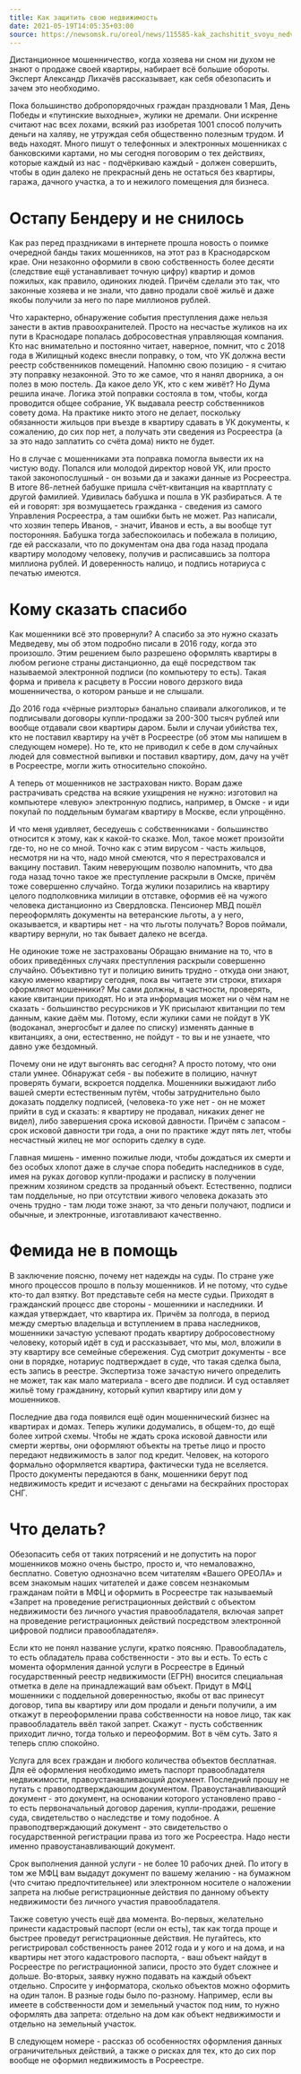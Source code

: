 ```yaml
---
title: Как защитить свою недвижимость
date: 2021-05-19T14:05:35+03:00
source: https://newsomsk.ru/oreol/news/115585-kak_zachshitit_svoyu_nedvijimost/
---
```


Дистанционное мошенничество, когда хозяева ни сном ни духом не знают о продаже своей квартиры, набирает всё большие обороты. Эксперт Александр Лихачёв рассказывает, как себя обезопасить и зачем это необходимо.

Пока большинство добропорядочных граждан праздновали 1 Мая, День Победы и «путинские выходные», жулики не дремали. Они искренне считают нас всех лохами, всякий раз изобретая 1001 способ получить деньги на халяву, не утруждая себя общественно полезным трудом. И ведь находят. Много пишут о телефонных и электронных мошенниках с банковскими картами, но мы сегодня поговорим о тех действиях, которые каждый из нас - подчёркиваю каждый - должен совершить, чтобы в один далеко не прекрасный день не остаться без квартиры, гаража, дачного участка, а то и нежилого помещения для бизнеса.

# Остапу Бендеру и не снилось
Как раз перед праздниками в интернете прошла новость о поимке очередной банды таких мошенников, на этот раз в Краснодарском крае. Они незаконно оформили в свою собственность более десяти (следствие ещё устанавливает точную цифру) квартир и домов пожилых, как правило, одиноких людей. Причём сделали это так, что законные хозяева и не знали, что давно продали своё жильё и даже якобы получили за него по паре миллионов рублей.

Что характерно, обнаружение события преступления даже нельзя занести в актив правоохранителей. Просто на несчастье жуликов на их пути в Краснодаре попалась добросовестная управляющая компания. Кто нас внимательно и постоянно читает, наверное, помнит, что с 2018 года в Жилищный кодекс внесли поправку, о том, что УК должна вести реестр собственников помещений. Напомню свою позицию - я считаю эту поправку незаконной. Это то же самое, что я нанял дворника, а он полез в мою постель. Да какое дело УК, кто с кем живёт? Но Дума решила иначе. Логика этой поправки состояла в том, чтобы, когда проводится общее собрание, УК выдавала реестр собственников совету дома. На практике никто этого не делает, поскольку обязанности жильцов при въезде в квартиру сдавать в УК документы, к сожалению, до сих пор нет, а получать эти сведения из Росреестра (а за это надо заплатить со счёта дома) никто не будет.

Но в случае с мошенниками эта поправка помогла вывести их на чистую воду. Попался или молодой директор новой УК, или просто такой законопослушный - он возьми да и закажи данные из Росреестра. В итоге 86-летней бабушке пришла счёт-квитанция на квартплату с другой фамилией. Удивилась бабушка и пошла в УК разбираться. А те ей и говорят: зря возмущаетесь гражданка - сведения из самого Управления Росреестра, а там ошибки быть не может. Раз написали, что хозяин теперь Иванов, - значит, Иванов и есть, а вы вообще тут посторонняя. Бабушка тогда забеспокоилась и побежала в полицию, где ей рассказали, что по документам она два года назад продала квартиру молодому человеку, получив и расписавшись за полтора миллиона рублей. И доверенность налицо, и подпись нотариуса с печатью имеются.

# Кому сказать спасибо
Как мошенники всё это провернули? А спасибо за это нужно сказать Медведеву, мы об этом подробно писали в 2016 году, когда это произошло. Этим решением было разрешено оформлять квартиры в любом регионе страны дистанционно, да ещё посредством так называемой электронной подписи (по компьютеру то есть). Такая форма и привела к расцвету в России нового дерзкого вида мошенничества, о котором раньше и не слышали.

До 2016 года «чёрные риэлторы» банально спаивали алкоголиков, и те подписывали договоры купли-продажи за 200-300 тысяч рублей или вообще отдавали свои квартиры даром. Были и случаи убийства тех, кто не поставил квартиру на учёт в Росреестре (об этом мы напишем в следующем номере). Но те, кто не приводил к себе в дом случайных людей для совместной выпивки и поставил квартиру, дом, дачу на учёт в Росреестре, могли жить относительно спокойно.

А теперь от мошенников не застрахован никто. Ворам даже растрачивать средства на всякие ухищрения не нужно: изготовил на компьютере «левую» электронную подпись, например, в Омске - и иди покупай по поддельным бумагам квартиру в Москве, если упрощённо.

И что меня удивляет, беседуешь с собственниками - большинство относится к этому, как к какой-то сказке. Мол, такое может произойти где-то, но не со мной. Точно как с этим вирусом - часть жильцов, несмотря ни на что, надо мной смеются, что я перестраховался и вакцину поставил. Таким неверующим позволю напомнить, что два года назад точно такое же преступление раскрыли в Омске, причём тоже совершенно случайно. Тогда жулики позарились на квартиру целого подполковника милиции в отставке, оформив её на чужого человека дистанционно из Свердловска. Пенсионер МВД пошёл переоформлять документы на ветеранские льготы, а у него, оказывается, и квартиры нет - на что льготы получать? Воров поймали, квартиру вернули, но так бывает далеко не всегда.

Не одинокие тоже не застрахованы
Обращаю внимание на то, что в обоих приведённых случаях преступления раскрыли совершенно случайно. Объективно тут и полицию винить трудно - откуда они знают, какую именно квартиру сегодня, пока вы читаете эти строки, втихаря оформляют мошенники? Мы сами должны, в частности, проверять, какие квитанции приходят. Но и эта информация может ни о чём нам не сказать - большинство ресурсников и УК присылают квитанции по тем данным, какие даём мы. Потому, если жулики сами не пойдут в УК (водоканал, энергосбыт и далее по списку) изменять данные в квитанциях, а они, естественно, не пойдут - то вы и не узнаете, что давно уже бездомный.

Почему они не идут выгонять вас сегодня? А просто потому, что они стали умнее. Обнаружат себя - вы побежите в полицию, начнут проверять бумаги, вскроется подделка. Мошенники выжидают либо вашей смерти естественным путём, чтобы затруднительно было доказать подделку подписей, (человека-то уже нет - он не может прийти в суд и сказать: я квартиру не продавал, никаких денег не видел), либо завершения срока исковой давности. Причём с запасом - срок исковой давности три года, а они по практике ждут пять лет, чтобы несчастный жилец не мог оспорить сделку в суде.

Главная мишень - именно пожилые люди, чтобы дождаться их смерти и без особых хлопот даже в случае спора победить наследников в суде, имея на руках договор купли-продажи и расписку в получении прежним хозяином средств за проданный объект. Естественно, подписи там поддельные, но при отсутствии живого человека доказать это очень трудно - там люди тоже знают, за что деньги получают, подписи и обычные, и электронные, изготавливают качественно.

# Фемида не в помощь
В заключение поясню, почему нет надежды на суды. По стране уже много процессов прошло в пользу мошенников. И не потому, что судье кто-то дал взятку. Вот представьте себя на месте судьи. Приходят в гражданский процесс две стороны - мошенники и наследники. И каждая утверждает, что квартира их. Причём за полгода, в период между смертью владельца и вступлением в права наследников, мошенники зачастую успевают продать квартиру добросовестному человеку, который идёт в суд и рассказывает, что мы, мол, вложили в эту квартиру все семейные сбережения. Суд смотрит документы - все они в порядке, нотариус подтверждает в суде, что такая сделка была, есть запись в реестре. Экспертиза тоже зачастую ничего определить не может, так как мало материала - всего две подписи. И суд оставляет жильё тому гражданину, который купил квартиру или дом у мошенников.

Последние два года появился ещё один мошеннический бизнес на квартирах и домах. Теперь жулики додумались, в общем-то, до ещё более хитрой схемы. Чтобы не ждать срока исковой давности или смерти жертвы, они оформляют объекты на третье лицо и просто передают недвижимость в залог под кредит. Человек, на которого формально оформляется квартира, фактически туда не вселяется. Просто документы передаются в банк, мошенники берут под недвижимость кредит и исчезают с деньгами на бескрайних просторах СНГ.

# Что делать?
Обезопасить себя от таких потрясений и не допустить на порог мошенников можно очень быстро, просто и, что немаловажно, бесплатно. Советую однозначно всем читателям «Вашего ОРЕОЛА» и всем знакомым наших читателей и даже совсем незнакомым гражданам пойти в МФЦ и оформить в Росреестре так называемый «Запрет на проведение регистрационных действий с объектом недвижимости без личного участия правообладателя, включая запрет на проведение регистрационных действий посредством электронной цифровой подписи правообладателя».

Если кто не понял название услуги, кратко поясняю. Правообладатель, то есть обладатель права собственности - это вы и есть. То есть с момента оформления данной услуги в Росреестре в Единый государственный реестр недвижимости (ЕГРН) вносится специальная отметка в деле на принадлежащий вам объект. Придут в МФЦ мошенники с поддельной доверенностью, якобы от вас принесут договор, типа вы квартиру или дом продали и деньги получили, а им откажут в переоформлении права собственности на новое лицо, так как правообладатель ввёл такой запрет. Скажут - пусть собственник приходит лично, тогда только и переоформим. Вот в чём суть. Зато я теперь сплю спокойно.

Услуга для всех граждан и любого количества объектов бесплатная. Для её оформления необходимо иметь паспорт правообладателя недвижимости, правоустанавливающий документ. Последний прошу не путать с правоподтверждающим документом. Правоустанавливающий документ - это документ, на основании которого установлено право - то есть первоначальный договор дарения, купли-продажи, решение суда, свидетельство о наследстве и тому подобное. А правоподтверждающий документ - это свидетельство о государственной регистрации права из того же Росреестра. Надо нести именно правоустанавливающий документ.

Срок выполнения данной услуги - не более 10 рабочих дней. По итогу в том же МФЦ вам выдадут документ по вашему желанию - на бумажном (что считаю предпочтительнее) или электронном носителе о наложении запрета на любые регистрационные действия по данному объекту недвижимости без личного участия правообладателя.

Также советую учесть ещё два момента. Во-первых, желательно принести кадастровый паспорт (если он есть), так как тогда проще и быстрее проведут регистрационные действия. Не пугайтесь, кто регистрировал собственность ранее 2012 года и у кого и на дома, и на квартиры нет этого кадастрового паспорта, - ваш объект найдут в Росреестре по регистрационной записи, просто это будет сложнее и дольше. Во-вторых, заявку нужно подавать на каждый объект отдельно. Спросите у информатора, сколько объектов можно оформить на один талон. В разные годы было по-разному. Например, если вы имеете в собственности дом и земельный участок под ним, то нужно оформлять два запрета: отдельно на дом как объект недвижимости и отдельно на земельный участок.

В следующем номере - рассказ об особенностях оформления данных ограничительных действий, а также о рисках для тех, кто до сих пор вообще не оформил недвижимость в Росреестре.